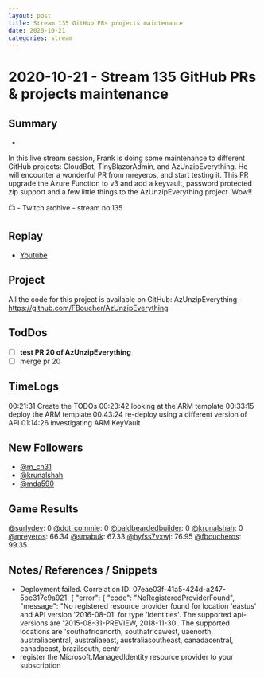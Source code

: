 ```yaml
---
layout: post
title: Stream 135 GitHub PRs projects maintenance
date: 2020-10-21
categories: stream
---
```



# 2020-10-21 - Stream 135 GitHub PRs & projects maintenance

## Summary
-

In this live stream session, Frank is doing some maintenance to different GitHub projects: CloudBot, TinyBlazorAdmin, and AzUnzipEverything. He will encounter a wonderful PR from mreyeros, and start testing it. This PR upgrade the Azure Function to v3 and add a keyvault, password protected zip support and a few little things to the AzUnzipEverything project. Wow!!

📺 - Twitch archive - stream no.135

## Replay


- [Youtube](https://youtu.be/oztwgQ2db08)


## Project

All the code for this project is available on GitHub: AzUnzipEverything - https://github.com/FBoucher/AzUnzipEverything

## TodDos

- [ ] **test PR 20 of AzUnzipEverything**
- [ ] merge pr 20

## TimeLogs

00:21:31 Create the TODOs
00:23:42 looking at the ARM template
00:33:15 deploy the ARM template
00:43:24 re-deploy using a different version of API
01:14:26 investigating ARM KeyVault

## New Followers

- [@m_ch31](https://www.twitch.tv/m_ch31)
- [@krunalshah](https://www.twitch.tv/krunalshah)
- [@mda590](https://www.twitch.tv/mda590)

## Game Results

[@surlydev](https://www.twitch.tv/surlydev): 0
[@dot_commie](https://www.twitch.tv/dot_commie): 0
[@baldbeardedbuilder](https://www.twitch.tv/baldbeardedbuilder): 0
[@krunalshah](https://www.twitch.tv/krunalshah): 0
[@mreyeros](https://www.twitch.tv/mreyeros): 66.34
[@smabuk](https://www.twitch.tv/smabuk): 67.33
[@hyfss7vxwj](https://www.twitch.tv/hyfss7vxwj): 76.95
[@fboucheros](https://www.twitch.tv/fboucheros): 99.35

## Notes/ References / Snippets

- Deployment failed. Correlation ID: 07eae03f-41a5-424d-a247-5be317c9a921. { "error": { "code": "NoRegisteredProviderFound", "message": "No registered resource provider found for location 'eastus' and API version '2016-08-01' for type 'Identities'. The supported api-versions are '2015-08-31-PREVIEW, 2018-11-30'. The supported locations are 'southafricanorth, southafricawest, uaenorth, australiacentral, australiaeast, australiasoutheast, canadacentral, canadaeast, brazilsouth, centr
- register the Microsoft.ManagedIdentity resource provider to your subscription
